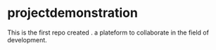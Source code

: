 # projectdemonstration
This is the first repo created . a plateform to collaborate in the field of development.
